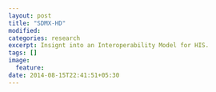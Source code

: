 ```yaml
---
layout: post
title: "SDMX-HD"
modified:
categories: research
excerpt: Insignt into an Interoperability Model for HIS. 
tags: []
image:
  feature:
date: 2014-08-15T22:41:51+05:30
---
```


